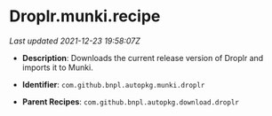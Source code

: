 # Droplr.munki.recipe

_Last updated 2021-12-23 19:58:07Z_

- **Description**: Downloads the current release version of Droplr and imports it to Munki.

- **Identifier**: `com.github.bnpl.autopkg.munki.droplr`

- **Parent Recipes**: `com.github.bnpl.autopkg.download.droplr`